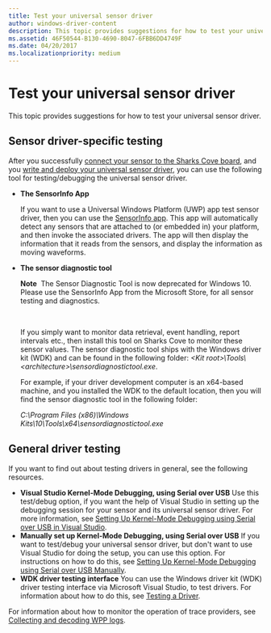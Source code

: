 ```yaml
---
title: Test your universal sensor driver
author: windows-driver-content
description: This topic provides suggestions for how to test your universal sensor driver.
ms.assetid: 46F50544-B130-4690-8047-6FBB6DD4749F
ms.date: 04/20/2017
ms.localizationpriority: medium
---
```


# Test your universal sensor driver


This topic provides suggestions for how to test your universal sensor driver.

## Sensor driver-specific testing


After you successfully [connect your sensor to the Sharks Cove board](connect-your-sensor-to-the-sharks-cove-board.md), and you [write and deploy your universal sensor driver](write-and-deploy-your-universal-sensor-driver.md), you can use the following tool for testing/debugging the universal sensor driver.

-   **The SensorInfo App**

    If you want to use a Universal Windows Platform (UWP) app test sensor driver, then you can use the [SensorInfo app](http://apps.microsoft.com/windows/app/95015d9e-2116-44b8-9d3c-15c7b8753086?ocid=Apps_Search_WOL_en-us_search-main_search-results-from_search-sensorinfo_image_sensorinfo). This app will automatically detect any sensors that are attached to (or embedded in) your platform, and then invoke the associated drivers. The app will then display the information that it reads from the sensors, and display the information as moving waveforms.

-   **The sensor diagnostic tool**

    **Note**  The Sensor Diagnostic Tool is now deprecated for Windows 10. Please use the SensorInfo App from the Microsoft Store, for all sensor testing and diagnostics.

     

    If you simply want to monitor data retrieval, event handling, report intervals etc., then install this tool on Sharks Cove to monitor these sensor values. The sensor diagnostic tool ships with the Windows driver kit (WDK) and can be found in the following folder: *&lt;Kit root&gt;\\Tools\\&lt;architecture&gt;\\sensordiagnostictool.exe*.

    For example, if your driver development computer is an x64-based machine, and you installed the WDK to the default location, then you will find the sensor diagnostic tool in the following folder:

    *C:\\Program Files (x86)\\Windows Kits\\10\\Tools\\x64\\sensordiagnostictool.exe*

## General driver testing


If you want to find out about testing drivers in general, see the following resources.

-   **Visual Studio Kernel-Mode Debugging, using Serial over USB**
    Use this test/debug option, if you want the help of Visual Studio in setting up the debugging session for your sensor and its universal sensor driver. For more information, see [Setting Up Kernel-Mode Debugging using Serial over USB in Visual Studio](https://msdn.microsoft.com/library/windows/hardware/dn745913.aspx).
-   **Manually set up Kernel-Mode Debugging, using Serial over USB**
    If you want to test/debug your universal sensor driver, but don't want to use Visual Studio for doing the setup, you can use this option. For instructions on how to do this, see [Setting Up Kernel-Mode Debugging using Serial over USB Manually](https://msdn.microsoft.com/library/windows/hardware/dn745914.aspx).
-   **WDK driver testing interface**
    You can use the Windows driver kit (WDK) driver testing interface via Microsoft Visual Studio, to test drivers. For information about how to do this, see [Testing a Driver](https://msdn.microsoft.com/library/windows/hardware/ff554820.aspx).

For information about how to monitor the operation of trace providers, see [Collecting and decoding WPP logs](collecting-and-decoding-wpp-logs.md).

 

 




